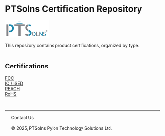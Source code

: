 # PTSolns Certification Repository

<img src="/Logo/Logo JPG_Full Color PTSolns.jpg" alt="PTSolns logo" width="143" height="57">

This repository contains product certifications, organized by type.
<br>
<br>

## Certifications

[FCC](https://github.com/PTSolns/cert/tree/main/Certifications/FCC)
<br>
[IC / ISED](https://github.com/PTSolns/cert/tree/main/Certifications/IC_ISED)
<br>
[REACH](https://github.com/PTSolns/cert/tree/main/Certifications/REACH)
<br>
[RoHS](https://github.com/PTSolns/cert/tree/main/Certifications/RoHS)
<br>


  <br>
  <hr>
  &nbsp &nbsp &nbsp<a target="_blank" rel="noopener noreferrer" href="https://ptsolns.com/pages/contact" style="text-decoration:none">Contact Us</a>
  <br>
  <br>
  &nbsp &nbsp &nbsp© 2025, PTSolns Pylon Technology Solutions Ltd.

